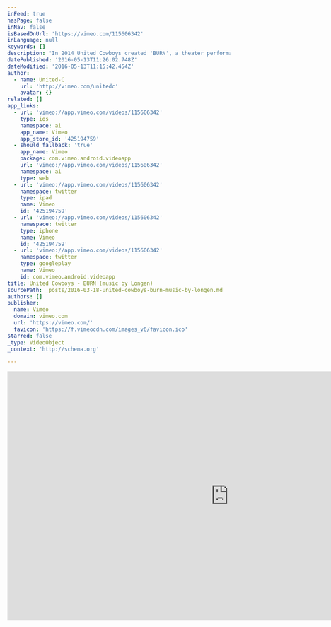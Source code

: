 ```yaml
---
inFeed: true
hasPage: false
inNav: false
isBasedOnUrl: 'https://vimeo.com/115606342'
inLanguage: null
keywords: []
description: "In 2014 United Cowboys created 'BURN', a theater performance about mankind and its ongoing efforts in a possibly meaningless universe. Longen performed a live soundtrack during the performance."
datePublished: '2016-05-13T11:26:02.748Z'
dateModified: '2016-05-13T11:15:42.454Z'
author:
  - name: United-C
    url: 'http://vimeo.com/unitedc'
    avatar: {}
related: []
app_links:
  - url: 'vimeo://app.vimeo.com/videos/115606342'
    type: ios
    namespace: ai
    app_name: Vimeo
    app_store_id: '425194759'
  - should_fallback: 'true'
    app_name: Vimeo
    package: com.vimeo.android.videoapp
    url: 'vimeo://app.vimeo.com/videos/115606342'
    namespace: ai
    type: web
  - url: 'vimeo://app.vimeo.com/videos/115606342'
    namespace: twitter
    type: ipad
    name: Vimeo
    id: '425194759'
  - url: 'vimeo://app.vimeo.com/videos/115606342'
    namespace: twitter
    type: iphone
    name: Vimeo
    id: '425194759'
  - url: 'vimeo://app.vimeo.com/videos/115606342'
    namespace: twitter
    type: googleplay
    name: Vimeo
    id: com.vimeo.android.videoapp
title: United Cowboys - BURN (music by Longen)
sourcePath: _posts/2016-03-18-united-cowboys-burn-music-by-longen.md
authors: []
publisher:
  name: Vimeo
  domain: vimeo.com
  url: 'https://vimeo.com/'
  favicon: 'https://f.vimeocdn.com/images_v6/favicon.ico'
starred: false
_type: VideoObject
_context: 'http://schema.org'

---
```

<iframe src="https://cdn.embedly.com/widgets/media.html?src=https%3A%2F%2Fplayer.vimeo.com%2Fvideo%2F115606342&amp;url=https%3A%2F%2Fvimeo.com%2F115606342&amp;image=http%3A%2F%2Fi.vimeocdn.com%2Fvideo%2F501797423_1280.jpg&amp;key=b7d04c9b404c499eba89ee7072e1c4f7&amp;type=text%2Fhtml&amp;schema=vimeo" width="1000" height="563" scrolling="no" frameborder="0" allowfullscreen="allowfullscreen" style=""></iframe>